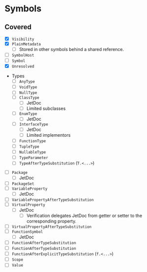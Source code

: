 # Symbols

## Covered

* [x] `Visibility`
* [x] `PlainMetadata`
  * [ ] Stored in other symbols behind a shared reference.
* [ ] `SymbolHost`
* [ ] `Symbol`
* [x] `Unresolved`
* Types
  * [ ] `AnyType`
  * [ ] `VoidType`
  * [ ] `NullType`
  * [ ] `ClassType`
    * [ ] JetDoc
    * [ ] Limited subclasses
  * [ ] `EnumType`
    * [ ] JetDoc
  * [ ] `InterfaceType`
    * [ ] JetDoc
    * [ ] Limited implementors
  * [ ] `FunctionType`
  * [ ] `TupleType`
  * [ ] `NullableType`
  * [ ] `TypeParameter`
  * [ ] `TypeAfterTypeSubstitution` (`T.<...>`)
* [ ] `Package`
  * [ ] JetDoc
* [ ] `PackageSet`
* [ ] `VariableProperty`
  * [ ] JetDoc
* [ ] `VariablePropertyAfterTypeSubstitution`
* [ ] `VirtualProperty`
  * [ ] JetDoc
    * [ ] Verification delegates JetDoc from getter or setter to the corresponding property.
* [ ] `VirtualPropertyAfterTypeSubstitution`
* [ ] `FunctionSymbol`
  * [ ] JetDoc
* [ ] `FunctionAfterTypeSubstitution`
* [ ] `FunctionAfterTypeSubstitution`
* [ ] `FunctionAfterExplicitTypeSubstitution` (`f.<...>`)
* [ ] `Scope`
* [ ] `Value`